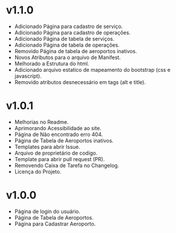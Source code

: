 # v1.1.0

- Adicionado Página para cadastro de serviço.
- Adicionado Página para cadastro de operações.
- Adicionado Página de tabela de serviços.
- Adicionado Página de tabela de operações.
- Removido Página de tabela de aeroportos inativos.
- Novos Atributos para o arquivo de Manifest.
- Melhorado a Estrutura do html.
- Adicionado arquivo estatico de mapeamento do bootstrap (css e javascript).
- Removido atributos desnecessário em tags (alt e title).

# v1.0.1

- Melhorias no Readme.
- Aprimorando Acessibilidade ao site.
- Página de Não encontrado erro 404.
- Página de Tabela de Aeroportos inativos.
- Templates para abrir Issue.
- Arquivo de proprietário de codigo.
- Template para abrir pull request (PR).
- Removendo Caixa de Tarefa no Changelog.
- Licença do Projeto.

# v1.0.0

- Página de login do usuário.
- Página de Tabela de Aeroportos.
- Página para Cadastrar Aeroporto.

